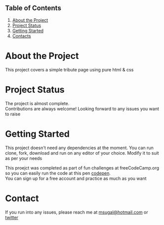 ## Table of Contents
1. [About the Project](#about-the-project)
1. [Project Status](#project-status)
1. [Getting Started](#getting-started)
1. [Contacts](reacheToMe)

# About the Project
This project covers a simple tribute page using pure html & css

# Project Status
The project is almost complete.<br>
Contributions are always welcome! Looking forward to any issues you want to raise

# Getting Started
This project doesn't need any dependencies at the moment. 
You can run clone, fork, download and run on any editor of your choice. Modify it to suit as per your needs

This proejct was completed as part of fun challenges at freeCodeCamp.org so you can easily run the code at this pen [codepen](https://codepen.io/pen/). <br> You can sign up for a free account and practice as much as you want

# Contact
If you run into any issues, please reach me at msugal@hotmail.com or [twitter](https://twitter.com/MuduSugal)
